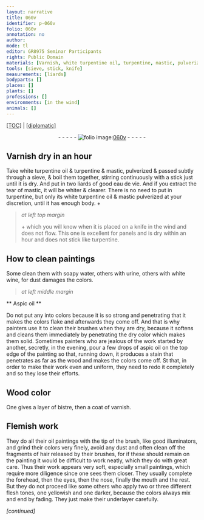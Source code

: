 ```yaml
---
layout: narrative
title: 060v
identifier: p-060v
folio: 060v
annotation: no
author:
mode: tl
editor: GR8975 Seminar Participants
rights: Public Domain
materials: [Varnish, white turpentine oil, turpentine, mastic, pulverized & passed subtly through a sieve, eau de vie, mastic, mastic pulverized, water, urine, white wine, Aspic oil, aspic oil, wood, Wood, bistre, varnish, oil]
tools: [sieve, stick, knife]
measurements: [liards]
bodyparts: []
places: []
plants: []
professions: []
environments: [in the wind]
animals: []
---
```


<p><a href="{{ site.baseurl }}/translation/">[TOC]</a> | <a href="{{ site.baseurl }}/texts/p-060v_tc/" target="_blank">[diplomatic]</a></p><div class="folio" align="center">- - - - - <a href="http://gallica.bnf.fr/ark:/12148/btv1b9059316c/f126.item" target="_blank"><img src="https://cu-mkp.github.io/2017-workshop-edition/assets/photo-icon.png" alt="folio image: " style="display:inline-block; margin-bottom:-3px;"/>060v</a> - - - - - </div>  
  

## <span class="m">Varnish</span> dry in an <span class="tmp">hour</span>

 
Take <span class="m">white <span class="add">turpentine</span> oil</span> <span class="add">&</span> <span class="m">turpentine</span> & <span class="m">mastic, pulverized & passed subtly through a <span class="tl">sieve</span></span>, & boil them together, stirring continuously with a <span class="tl">stick</span> just until it is dry. And put in two <span class="ms">liards</span> of good <span class="m">eau de vie</span>. And if you extract the tear of <span class="m">mastic</span>, it will be whiter & clearer. There is no need to put in <span class="m">turpentine</span>, but only its <span class="m">white turpentine oil</span> & <span class="m">mastic pulverized</span> at your discretion, until it has enough body. \+
 
> *at left top margin*
> 
> 
>   \+ which you will know when it is placed on a <span class="tl">knife</span> <span class="env">in the wind</span> and does not flow. This one is excellent for panels and is dry within an <span class="tmp">hour</span> and does not stick like <span class="m">turpentine</span>.
 
 
  

## How to clean paintings

 
Some clean them with soapy <span class="m">water</span>, others with <span class="m">urine</span>, others with <span class="m">white wine</span>, for dust damages the colors.

 
> *at left middle margin*
> 
> 
>    

** <span class="m">Aspic oil</span> **

 
Do not put any into colors because it is so strong and penetrating that it makes the colors flake and afterwards they come off. And that is why painters use it to clean their brushes when they are dry, because it softens and cleans them immediately by penetrating the dry color which makes them solid. Sometimes painters who are jealous of the work started by another, secretly, in the evening, pour a few drops of <span class="m">aspic oil</span> on the top edge of the painting so that, running down, it produces a stain that penetrates as far as the <span class="m">wood</span> and makes the colors come off. St that, in order to make their work even and uniform, they need to redo it completely and so they lose their efforts.

 
  

## <span class="m">Wood</span> color

 
 One gives a layer of <span class="m">bistre</span>, then a coat of <span class="m">varnish</span>.

 
  

## Flemish work

 
They do all their <span class="m">oil</span> paintings with the tip of the brush, like good illuminators, and grind their colors very finely, avoid any dust and often clean off the fragments of hair released by their brushes, for if these should remain on the painting it would be difficult to work neatly, which they do with great care. Thus their work appears very soft, especially small paintings, which require more diligence since one sees them closer. They usually complete the forehead, then the eyes, then the nose, finally the mouth and the rest. But they do not proceed like some others who apply two or three different flesh tones, one yellowish and one darker, because the colors always mix and end by fading. They just make their underlayer carefully.

*[continued]*
 

